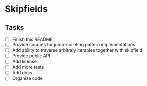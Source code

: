 # Skipfields

## Tasks

- [ ] Finish this README
- [ ] Provide sources for jump-counting pattern implementations
- [ ] Add ability to traverse arbitrary iterables together with skipfield
- [ ] Provide public API
- [ ] Add license
- [ ] Add more tests
- [ ] Add docs
- [ ] Organize code
